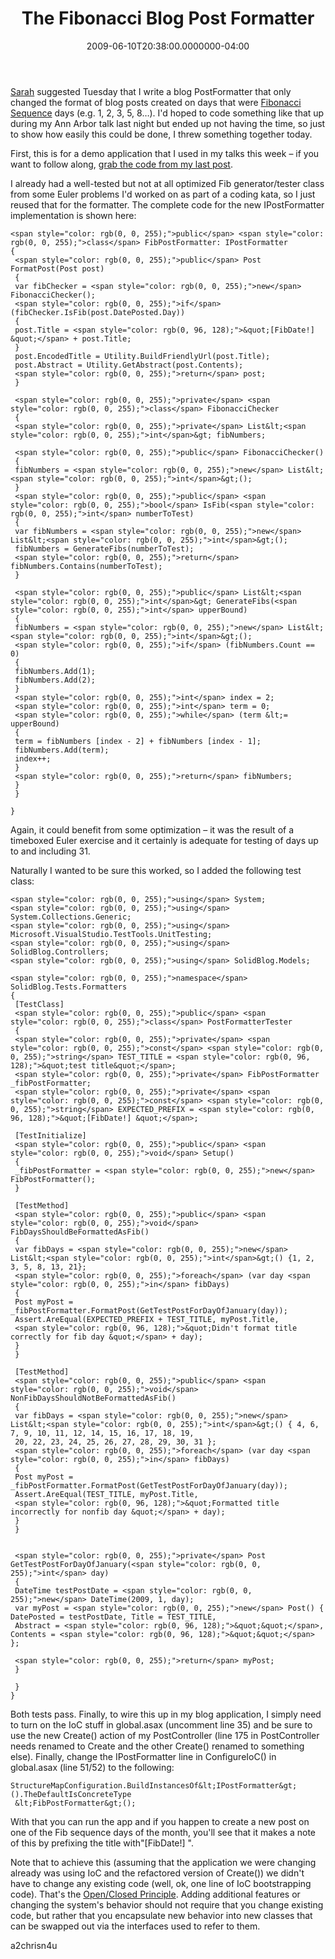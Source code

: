 ﻿---
title: The Fibonacci Blog Post Formatter
date: "2009-06-10T20:38:00.0000000-04:00"
description: Sarah suggested Tuesday that I write a blog PostFormatter that only
featuredImage: img/the-fibonacci-blog-post-formatter-featured.png
---

[Sarah](http://twitter.com/sadukie) suggested Tuesday that I write a blog PostFormatter that only changed the format of blog posts created on days that were [Fibonacci Sequence](http://en.wikipedia.org/wiki/Fibonacci_number) days (e.g. 1, 2, 3, 5, 8…). I'd hoped to code something like that up during my Ann Arbor talk last night but ended up not having the time, so just to show how easily this could be done, I threw something together today.

First, this is for a demo application that I used in my talks this week – if you want to follow along, [grab the code from my last post](/asp-net-mvc-and-solid-programming-principles-june-2009).

I already had a well-tested but not at all optimized Fib generator/tester class from some Euler problems I'd worked on as part of a coding kata, so I just reused that for the formatter. The complete code for the new IPostFormatter implementation is shown here:

```
<span style="color: rgb(0, 0, 255);">public</span> <span style="color: rgb(0, 0, 255);">class</span> FibPostFormatter: IPostFormatter
{
 <span style="color: rgb(0, 0, 255);">public</span> Post FormatPost(Post post)
 {
 var fibChecker = <span style="color: rgb(0, 0, 255);">new</span> FibonacciChecker();
 <span style="color: rgb(0, 0, 255);">if</span> (fibChecker.IsFib(post.DatePosted.Day))
 {
 post.Title = <span style="color: rgb(0, 96, 128);">&quot;[FibDate!] &quot;</span> + post.Title;
 }
 post.EncodedTitle = Utility.BuildFriendlyUrl(post.Title);
 post.Abstract = Utility.GetAbstract(post.Contents);
 <span style="color: rgb(0, 0, 255);">return</span> post;
 }

 <span style="color: rgb(0, 0, 255);">private</span> <span style="color: rgb(0, 0, 255);">class</span> FibonacciChecker
 {
 <span style="color: rgb(0, 0, 255);">private</span> List&lt;<span style="color: rgb(0, 0, 255);">int</span>&gt; fibNumbers;

 <span style="color: rgb(0, 0, 255);">public</span> FibonacciChecker()
 {
 fibNumbers = <span style="color: rgb(0, 0, 255);">new</span> List&lt;<span style="color: rgb(0, 0, 255);">int</span>&gt;();
 }
 <span style="color: rgb(0, 0, 255);">public</span> <span style="color: rgb(0, 0, 255);">bool</span> IsFib(<span style="color: rgb(0, 0, 255);">int</span> numberToTest)
 {
 var fibNumbers = <span style="color: rgb(0, 0, 255);">new</span> List&lt;<span style="color: rgb(0, 0, 255);">int</span>&gt;();
 fibNumbers = GenerateFibs(numberToTest);
 <span style="color: rgb(0, 0, 255);">return</span> fibNumbers.Contains(numberToTest);
 }

 <span style="color: rgb(0, 0, 255);">public</span> List&lt;<span style="color: rgb(0, 0, 255);">int</span>&gt; GenerateFibs(<span style="color: rgb(0, 0, 255);">int</span> upperBound)
 {
 fibNumbers = <span style="color: rgb(0, 0, 255);">new</span> List&lt;<span style="color: rgb(0, 0, 255);">int</span>&gt;();
 <span style="color: rgb(0, 0, 255);">if</span> (fibNumbers.Count == 0)
 {
 fibNumbers.Add(1);
 fibNumbers.Add(2);
 }
 <span style="color: rgb(0, 0, 255);">int</span> index = 2;
 <span style="color: rgb(0, 0, 255);">int</span> term = 0;
 <span style="color: rgb(0, 0, 255);">while</span> (term &lt;= upperBound)
 {
 term = fibNumbers [index - 2] + fibNumbers [index - 1];
 fibNumbers.Add(term);
 index++;
 }
 <span style="color: rgb(0, 0, 255);">return</span> fibNumbers;
 }
 }

}
```

Again, it could benefit from some optimization – it was the result of a timeboxed Euler exercise and it certainly is adequate for testing of days up to and including 31.

Naturally I wanted to be sure this worked, so I added the following test class:

```
<span style="color: rgb(0, 0, 255);">using</span> System;
<span style="color: rgb(0, 0, 255);">using</span> System.Collections.Generic;
<span style="color: rgb(0, 0, 255);">using</span> Microsoft.VisualStudio.TestTools.UnitTesting;
<span style="color: rgb(0, 0, 255);">using</span> SolidBlog.Controllers;
<span style="color: rgb(0, 0, 255);">using</span> SolidBlog.Models;

<span style="color: rgb(0, 0, 255);">namespace</span> SolidBlog.Tests.Formatters
{
 [TestClass]
 <span style="color: rgb(0, 0, 255);">public</span> <span style="color: rgb(0, 0, 255);">class</span> PostFormatterTester
 {
 <span style="color: rgb(0, 0, 255);">private</span> <span style="color: rgb(0, 0, 255);">const</span> <span style="color: rgb(0, 0, 255);">string</span> TEST_TITLE = <span style="color: rgb(0, 96, 128);">&quot;test title&quot;</span>;
 <span style="color: rgb(0, 0, 255);">private</span> FibPostFormatter _fibPostFormatter;
 <span style="color: rgb(0, 0, 255);">private</span> <span style="color: rgb(0, 0, 255);">const</span> <span style="color: rgb(0, 0, 255);">string</span> EXPECTED_PREFIX = <span style="color: rgb(0, 96, 128);">&quot;[FibDate!] &quot;</span>;

 [TestInitialize]
 <span style="color: rgb(0, 0, 255);">public</span> <span style="color: rgb(0, 0, 255);">void</span> Setup()
 {
 _fibPostFormatter = <span style="color: rgb(0, 0, 255);">new</span> FibPostFormatter();
 }

 [TestMethod]
 <span style="color: rgb(0, 0, 255);">public</span> <span style="color: rgb(0, 0, 255);">void</span> FibDaysShouldBeFormattedAsFib()
 {
 var fibDays = <span style="color: rgb(0, 0, 255);">new</span> List&lt;<span style="color: rgb(0, 0, 255);">int</span>&gt;() {1, 2, 3, 5, 8, 13, 21};
 <span style="color: rgb(0, 0, 255);">foreach</span> (var day <span style="color: rgb(0, 0, 255);">in</span> fibDays)
 {
 Post myPost = _fibPostFormatter.FormatPost(GetTestPostForDayOfJanuary(day));
 Assert.AreEqual(EXPECTED_PREFIX + TEST_TITLE, myPost.Title,
 <span style="color: rgb(0, 96, 128);">&quot;Didn't format title correctly for fib day &quot;</span> + day);
 }
 }

 [TestMethod]
 <span style="color: rgb(0, 0, 255);">public</span> <span style="color: rgb(0, 0, 255);">void</span> NonFibDaysShouldNotBeFormattedAsFib()
 {
 var fibDays = <span style="color: rgb(0, 0, 255);">new</span> List&lt;<span style="color: rgb(0, 0, 255);">int</span>&gt;() { 4, 6, 7, 9, 10, 11, 12, 14, 15, 16, 17, 18, 19,
 20, 22, 23, 24, 25, 26, 27, 28, 29, 30, 31 };
 <span style="color: rgb(0, 0, 255);">foreach</span> (var day <span style="color: rgb(0, 0, 255);">in</span> fibDays)
 {
 Post myPost = _fibPostFormatter.FormatPost(GetTestPostForDayOfJanuary(day));
 Assert.AreEqual(TEST_TITLE, myPost.Title,
 <span style="color: rgb(0, 96, 128);">&quot;Formatted title incorrectly for nonfib day &quot;</span> + day);
 }
 }


 <span style="color: rgb(0, 0, 255);">private</span> Post GetTestPostForDayOfJanuary(<span style="color: rgb(0, 0, 255);">int</span> day)
 {
 DateTime testPostDate = <span style="color: rgb(0, 0, 255);">new</span> DateTime(2009, 1, day);
 var myPost = <span style="color: rgb(0, 0, 255);">new</span> Post() { DatePosted = testPostDate, Title = TEST_TITLE,
 Abstract = <span style="color: rgb(0, 96, 128);">&quot;&quot;</span>, Contents = <span style="color: rgb(0, 96, 128);">&quot;&quot;</span> };

 <span style="color: rgb(0, 0, 255);">return</span> myPost;
 }

 }
}
```

Both tests pass. Finally, to wire this up in my blog application, I simply need to turn on the IoC stuff in global.asax (uncomment line 35) and be sure to use the new Create() action of my PostController (line 175 in PostController needs renamed to Create and the other Create() renamed to something else). Finally, change the IPostFormatter line in ConfigureIoC() in global.asax (line 51/52) to the following:

```
StructureMapConfiguration.BuildInstancesOf&lt;IPostFormatter&gt;().TheDefaultIsConcreteType
 &lt;FibPostFormatter&gt;();
```

With that you can run the app and if you happen to create a new post on one of the Fib sequence days of the month, you'll see that it makes a note of this by prefixing the title with"\[FibDate!] ".

Note that to achieve this (assuming that the application we were changing already was using IoC and the refactored version of Create()) we didn't have to change any existing code (well, ok, one line of IoC bootstrapping code). That's the [Open/Closed Principle](http://en.wikipedia.org/wiki/Open/closed_principle). Adding additional features or changing the system's behavior should not require that you change existing code, but rather that you encapsulate new behavior into new classes that can be swapped out via the interfaces used to refer to them.

a2chrisn4u

